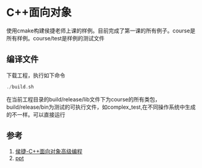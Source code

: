 # C++面向对象

使用cmake构建侯捷老师上课的样例。目前完成了第一课的所有例子。course是所有样例。course/test是样例的测试文件

## 编译文件

下载工程，执行如下命令
```C++
./build.sh
```
在当前工程目录的build/release/lib文件下为course的所有类包，
build/release/bin为测试的可执行文件，如complex_test,在不同操作系统中生成的不一样。可以直接运行

## 参考

1. [侯捷-C++面向对象高级编程](https://www.bilibili.com/video/av27135524)
2. [ppt](https://github.com/harvestlamb/Cpp_houjie)